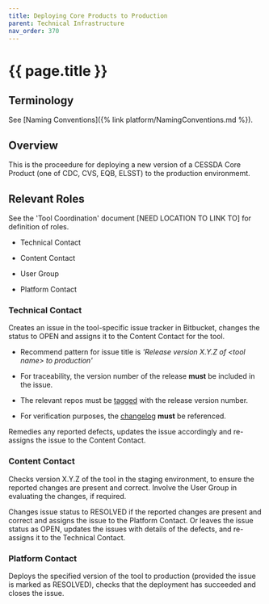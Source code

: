 ```yaml
---
title: Deploying Core Products to Production
parent: Technical Infrastructure
nav_order: 370
---
```


# {{ page.title }}

## Terminology

See [Naming Conventions]({% link platform/NamingConventions.md %}).

## Overview

This is the proceedure for deploying a new version of a CESSDA Core Product (one of CDC, CVS, EQB, ELSST) to the production environmemt.

## Relevant Roles

See the 'Tool Coordination' document [NEED LOCATION TO LINK TO] for definition of roles.

- Technical Contact

- Content Contact

- User Group

- Platform Contact

### Technical Contact

Creates an issue in the tool-specific issue tracker in Bitbucket,
changes the status to OPEN and assigns it to the Content Contact for the
tool.

- Recommend pattern for issue title is *'Release version X.Y.Z of \<tool name\> to production'*

- For traceability, the version number of the release **must** be included in the issue.

- The relevant repos must be [tagged](https://confluence.atlassian.com/bitbucket/repository-tags-321860179.html) with the release version number.

- For verification purposes, the [changelog](https://keepachangelog.com/en/1.0.0/) **must** be referenced.

Remedies any reported defects, updates the issue accordingly and re-assigns the issue to the Content Contact.

### Content Contact

Checks version X.Y.Z of the tool in the staging environment, to ensure
the reported changes are present and correct. Involve the User Group in
evaluating the changes, if required.

Changes issue status to RESOLVED if the reported changes are present and
correct and assigns the issue to the Platform Contact. Or leaves the
issue status as OPEN, updates the issues with details of the defects,
and re-assigns it to the Technical Contact.

### Platform Contact

Deploys the specified version of the tool to production (provided the
issue is marked as RESOLVED), checks that the deployment has succeeded
and closes the issue.

